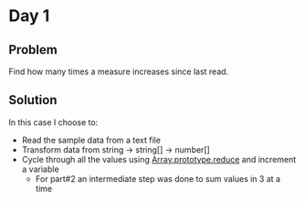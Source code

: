 # Day 1

## Problem

Find how many times a measure increases since last read.

## Solution

In this case I choose to:

- Read the sample data from a text file
- Transform data from string -> string[] -> number[]
- Cycle through all the values using [Array.prototype.reduce](https://developer.mozilla.org/en-US/docs/Web/JavaScript/Reference/Global_Objects/Array/reduce) and increment a variable
  - For part#2 an intermediate step was done to sum values in 3 at a time

